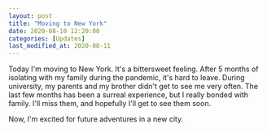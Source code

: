 ```yaml
---
layout: post
title: "Moving to New York"
date: 2020-08-10 12:20:00
categories: [Updates]
last_modified_at: 2020-08-11
---
```


Today I'm moving to New York. It's a bittersweet feeling. After 5 months of isolating with my family during the pandemic, it's hard to leave. During university, my parents and my brother didn't get to see me very often. The last few months has been a surreal experience, but I really bonded with family. I'll miss them, and hopefully I'll get to see them soon.

Now, I'm excited for future adventures in a new city.
